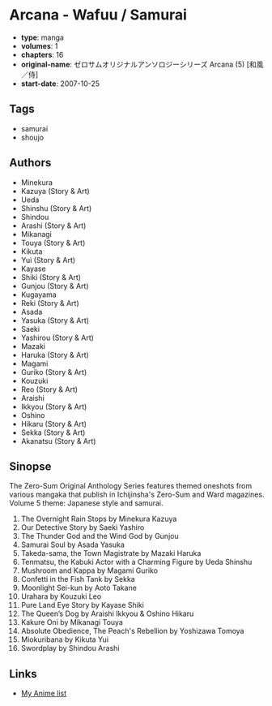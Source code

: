 # Arcana - Wafuu / Samurai

-   **type**: manga
-   **volumes**: 1
-   **chapters**: 16
-   **original-name**: ゼロサムオリジナルアンソロジーシリーズ Arcana (5) [和風／侍]
-   **start-date**: 2007-10-25

## Tags

-   samurai
-   shoujo

## Authors

-   Minekura
-   Kazuya (Story & Art)
-   Ueda
-   Shinshu (Story & Art)
-   Shindou
-   Arashi (Story & Art)
-   Mikanagi
-   Touya (Story & Art)
-   Kikuta
-   Yui (Story & Art)
-   Kayase
-   Shiki (Story & Art)
-   Gunjou (Story & Art)
-   Kugayama
-   Reki (Story & Art)
-   Asada
-   Yasuka (Story & Art)
-   Saeki
-   Yashirou (Story & Art)
-   Mazaki
-   Haruka (Story & Art)
-   Magami
-   Guriko (Story & Art)
-   Kouzuki
-   Reo (Story & Art)
-   Araishi
-   Ikkyou (Story & Art)
-   Oshino
-   Hikaru (Story & Art)
-   Sekka (Story & Art)
-   Akanatsu (Story & Art)

## Sinopse

The Zero-Sum Original Anthology Series features themed oneshots from various mangaka that publish in Ichijinsha's Zero-Sum and Ward magazines. Volume 5 theme: Japanese style and samurai.

1. The Overnight Rain Stops by Minekura Kazuya
2. Our Detective Story by Saeki Yashiro
3. The Thunder God and the Wind God by Gunjou
4. Samurai Soul by Asada Yasuka
5. Takeda-sama, the Town Magistrate by Mazaki Haruka
6. Tenmatsu, the Kabuki Actor with a Charming Figure by Ueda Shinshu
7. Mushroom and Kappa by Magami Guriko
8. Confetti in the Fish Tank by Sekka
9. Moonlight Sei-kun by Aoto Takane
10. Urahara by Kouzuki Leo
11. Pure Land Eye Story by Kayase Shiki
12. The Queen’s Dog by Araishi Ikkyou & Oshino Hikaru
13. Kakure Oni by Mikanagi Touya
14. Absolute Obedience, The Peach's Rebellion by Yoshizawa Tomoya
15. Miokuribana by Kikuta Yui
16. Swordplay by Shindou Arashi

## Links

-   [My Anime list](https://myanimelist.net/manga/23360/Arcana_-_Wafuu___Samurai)
